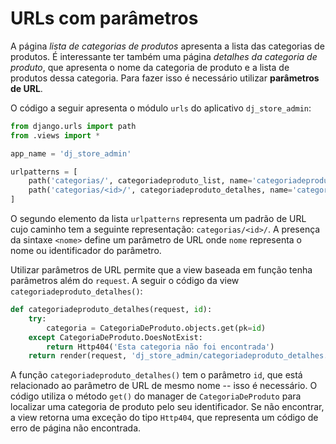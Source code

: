 # URLs com parâmetros

A página *lista de categorias de produtos* apresenta a lista das categorias de produtos. É interessante ter também uma página *detalhes da categoria de produto*, que apresenta o nome da categoria de produto e a lista de produtos dessa categoria. Para fazer isso é necessário utilizar **parâmetros de URL**. 

O código a seguir apresenta o módulo `urls` do aplicativo `dj_store_admin`:

```python
from django.urls import path
from .views import *

app_name = 'dj_store_admin'

urlpatterns = [
    path('categorias/', categoriadeproduto_list, name='categoriadeproduto_list'),
    path('categorias/<id>/', categoriadeproduto_detalhes, name='categoriadeproduto_detalhes'),
]
```

O segundo elemento da lista `urlpatterns` representa um padrão de URL cujo caminho tem a seguinte representação: `categorias/<id>/`. A presença da sintaxe `<nome>` define um parâmetro de URL onde `nome` representa o nome ou identificador do parâmetro.

Utilizar parâmetros de URL permite que a view baseada em função tenha parâmetros além do `request`. A seguir o código da view `categoriadeproduto_detalhes()`:

```python
def categoriadeproduto_detalhes(request, id):
    try:
        categoria = CategoriaDeProduto.objects.get(pk=id)
    except CategoriaDeProduto.DoesNotExist:
        return Http404('Esta categoria não foi encontrada')
    return render(request, 'dj_store_admin/categoriadeproduto_detalhes.html', {'categoria': categoria})
```

A função `categoriadeproduto_detalhes()` tem o parâmetro `id`, que está relacionado ao parâmetro de URL de mesmo nome -- isso é necessário. O código utiliza o método `get()` do manager de `CategoriaDeProduto` para localizar uma categoria de produto pelo seu identificador. Se não encontrar, a view retorna uma exceção do tipo `Http404`, que representa um código de erro de página não encontrada.
